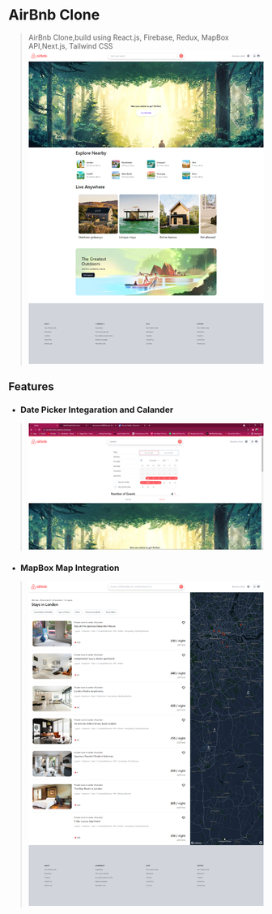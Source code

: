 # AirBnb Clone

>AirBnb Clone,build using  React.js, Firebase, Redux, MapBox API,Next.js, Tailwind CSS 
>![screenshot](https://github.com/Abhi97shek/AirBnb-Clone/blob/main/uploads/home-page.png)

## Features
- ### Date Picker Integaration and Calander
>![screenshot](https://github.com/Abhi97shek/AirBnb-Clone/blob/main/uploads/page-2.png)

- ### MapBox Map Integration
>![screenshot](https://github.com/Abhi97shek/AirBnb-Clone/blob/main/uploads/page-3.png)
